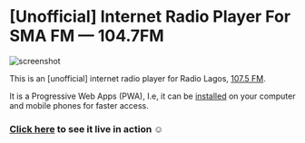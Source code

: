 # [Unofficial] Internet Radio Player For SMA FM &mdash; 104.7FM

![screenshot](https://radiolagos.hmmd.xyz/screenshot.png)

This is an [unofficial] internet radio player for Radio Lagos, [107.5 FM](https://radiolagos.net).

It is a Progressive Web Apps (PWA), I.e, it can be [installed](https://support.google.com/chrome/answer/9658361) on your computer and mobile phones for faster access.

### [Click here](https://radiolagos.hmmd.xyz) to see it live in action ☺
